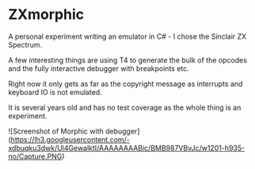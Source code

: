 # ZXmorphic
A personal experiment writing an emulator in C# - I chose the Sinclair ZX Spectrum.

A few interesting things are using T4 to generate the bulk of the opcodes and the fully interactive debugger with breakpoints etc.

Right now it only gets as far as the copyright message as interrupts and keyboard IO is not emulated.

It is several years old and has no test coverage as the whole thing is an experiment. 

![Screenshot of Morphic with debugger]
(https://lh3.googleusercontent.com/-xdbuqku3dwk/Ul4GewalktI/AAAAAAAABic/BMB987VBvJc/w1201-h935-no/Capture.PNG)
